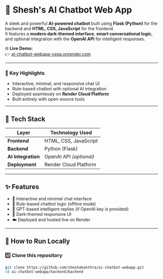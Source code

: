 # 🤖 Shesh's AI Chatbot Web App  

A sleek and powerful **AI-powered chatbot** built using **Flask (Python)** for the backend and **HTML, CSS, JavaScript** for the frontend.  
It features a **modern dark-themed interface**, **smart conversational logic**, and optional integration with the **OpenAI API** for intelligent responses.  

🌐 **Live Demo:**  
👉 [ai-chatbot-webapp-yxga.onrender.com](https://ai-chatbot-webapp-ymga.onrender.com)

---

### 🧠 Key Highlights
- Interactive, minimal, and responsive chat UI  
- Rule-based chatbot with optional AI integration  
- Deployed seamlessly on **Render Cloud Platform**  
- Built entirely with open-source tools  

---

## 🧩 Tech Stack

| Layer | Technology Used |
|-------|-----------------|
| **Frontend** | HTML, CSS, JavaScript |
| **Backend** | Python (Flask) |
| **AI Integration** | OpenAI API *(optional)* |
| **Deployment** | Render Cloud Platform |

---

## ✨ Features

- 💬 Interactive and minimal chat interface  
- 🧠 Rule-based chatbot logic (offline mode)  
- 🤖 GPT-based intelligent replies (if OpenAI key is provided)  
- 🌙 Dark-themed responsive UI  
- ☁️ Deployed and hosted live on Render  

---

## 🚀 How to Run Locally

### 1️⃣ Clone this repository
```bash
git clone https://github.com/sheshakanthra/ai-chatbot-webapp.git
cd ai-chatbot-webapp/backend/backend
